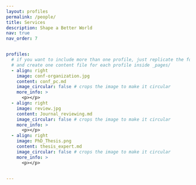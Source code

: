 ```yaml
---
layout: profiles
permalink: /people/
title: Services
description: Shape a Better World
nav: true
nav_order: 7


profiles:
  # if you want to include more than one profile, just replicate the following block
  # and create one content file for each profile inside _pages/
  - align: right
    image: conf-organization.jpg
    content: conf_pc.md
    image_circular: false # crops the image to make it circular
    more_info: >
      <p></p>
  - align: right
    image: review.jpg
    content: Journal_reviewing.md
    image_circular: false # crops the image to make it circular
    more_info: >
      <p></p>     
  - align: right
    image: PhD_Thesis.png
    content: thesis_expert.md
    image_circular: false # crops the image to make it circular
    more_info: >
      <p></p>           

      
---
```

